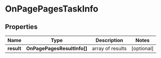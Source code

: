 # OnPagePagesTaskInfo

## Properties

| Name | Type | Description | Notes |
|------------ | ------------- | ------------- | -------------|
**result** | **OnPagePagesResultInfo[]** | array of results |[optional]|